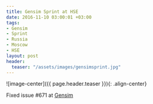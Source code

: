 ```yaml
---
title: Gensim Sprint at HSE
date: 2016-11-10 03:00:01 +03:00
tags:
- Gensim
- Sprint
- Russia
- Moscow
- HSE
layout: post
header:
  teaser: "/assets/images/gensimsprint.jpg"
---
```


![image-center]({{ page.header.teaser }}){: .align-center}

Fixed issue #671 at [Gensim](https://github.com/RaRe-Technologies/gensim)
